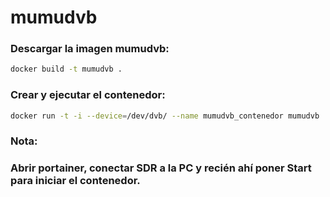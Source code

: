 # mumudvb

### Descargar la imagen mumudvb:

```bash
docker build -t mumudvb .
```

### Crear y ejecutar el contenedor:

```bash
docker run -t -i --device=/dev/dvb/ --name mumudvb_contenedor mumudvb
```

<h3>Nota:<h3> Abrir portainer, conectar SDR a la PC y recién ahí poner Start para iniciar el contenedor.
